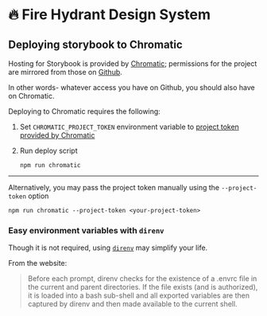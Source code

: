 🔥 Fire Hydrant Design System
=============================

## Deploying storybook to Chromatic
Hosting for Storybook is provided by [Chromatic](https://www.chromatic.com/apps); permissions for the project are mirrored from those on [Github](https://github.com/firehydrant/design-system/settings/access).

In other words- whatever access you have on Github, you should also have on Chromatic.

Deploying to Chromatic requires the following:

1. Set ```CHROMATIC_PROJECT_TOKEN``` environment variable to [project token provided by Chromatic](https://www.chromatic.com/docs/cli#required-options)

2. Run deploy script
    ```shell 
    npm run chromatic
    ```
---

Alternatively, you may pass the project token manually using the ```--project-token``` option
```shell
npm run chromatic --project-token <your-project-token>
```

### Easy environment variables with ```direnv```
Though it is not required, using [```direnv```](https://direnv.net/) may simplify your life. 

From the website:
> Before each prompt, direnv checks for the existence of a .envrc file in the current and parent directories. If the file exists (and is authorized), it is loaded into a bash sub-shell and all exported variables are then captured by direnv and then made available to the current shell.